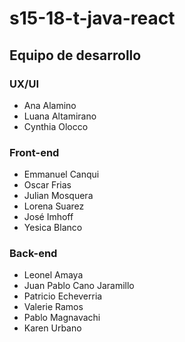# s15-18-t-java-react

## Equipo de desarrollo
### UX/UI
- Ana Alamino
- Luana Altamirano
- Cynthia Olocco

### Front-end
- Emmanuel Canqui
- Oscar Frias
- Julian Mosquera
- Lorena Suarez
- José Imhoff
- Yesica Blanco

### Back-end
- Leonel Amaya
- Juan Pablo Cano Jaramillo
- Patricio Echeverria
- Valerie Ramos
- Pablo Magnavachi
- Karen Urbano